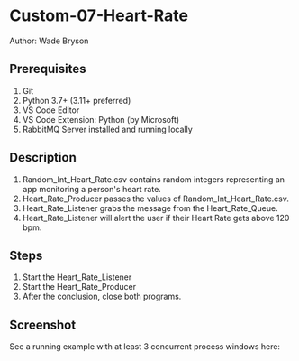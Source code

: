 # Custom-07-Heart-Rate
Author: Wade Bryson

## Prerequisites
1. Git
1. Python 3.7+ (3.11+ preferred)
1. VS Code Editor
1. VS Code Extension: Python (by Microsoft)
1. RabbitMQ Server installed and running locally

## Description
1. Random_Int_Heart_Rate.csv contains random integers representing an app monitoring a person's heart rate.
1. Heart_Rate_Producer passes the values of Random_Int_Heart_Rate.csv.
1. Heart_Rate_Listener grabs the message from the Heart_Rate_Queue.
1. Heart_Rate_Listener will alert the user if their Heart Rate gets above 120 bpm.

## Steps
1. Start the Heart_Rate_Listener
2. Start the Heart_Rate_Producer
3. After the conclusion, close both programs.

## Screenshot

See a running example with at least 3 concurrent process windows here:
